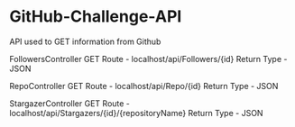 # GitHub-Challenge-API
API used to GET information from Github

FollowersController
  GET
  Route - localhost/api/Followers/{id}
  Return Type - JSON

RepoController
  GET
  Route - localhost/api/Repo/{id}
  Return Type - JSON
  
StargazerController
  GET
  Route - localhost/api/Stargazers/{id}/{repositoryName}
  Return Type - JSON
